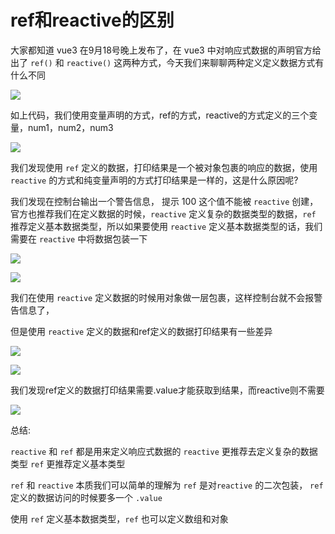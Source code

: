 # ref和reactive的区别

大家都知道 vue3 在9月18号晚上发布了，在 vue3 中对响应式数据的声明官方给出了 `ref()` 和 `reactive()` 这两种方式，今天我们来聊聊两种定义定义数据方式有什么不同

![](/images/20230830/pic_014.jpg)

如上代码，我们使用变量声明的方式，ref的方式，reactive的方式定义的三个变量，num1，num2，num3

![](/images/20230830/pic_015.png)

我们发现使用 `ref` 定义的数据，打印结果是一个被对象包裹的响应的数据，使用 `reactive` 的方式和纯变量声明的方式打印结果是一样的，这是什么原因呢?

我们发现在控制台输出一个警告信息， 提示 100 这个值不能被 `reactive` 创建，官方也推荐我们在定义数据的时候，`reactive` 定义复杂的数据类型的数据，`ref` 推荐定义基本数据类型，所以如果要使用 `reactive` 定义基本数据类型的话，我们需要在 `reactive` 中将数据包装一下

![](/images/20230830/pic_016.png)

![](/images/20230830/pic_017.png)

我们在使用 `reactive` 定义数据的时候用对象做一层包裹，这样控制台就不会报警告信息了，

但是使用 `reactive` 定义的数据和ref定义的数据打印结果有一些差异

![](/images/20230830/pic_018.png)

![](/images/20230830/pic_019.png)

我们发现ref定义的数据打印结果需要.value才能获取到结果，而reactive则不需要

![](/images/20230830/pic_020.png)

总结:

`reactive` 和 `ref` 都是用来定义响应式数据的 `reactive` 更推荐去定义复杂的数据类型 `ref` 更推荐定义基本类型

`ref` 和 `reactive` 本质我们可以简单的理解为 `ref` 是对`reactive` 的二次包装， `ref` 定义的数据访问的时候要多一个 `.value`

使用 `ref` 定义基本数据类型，`ref` 也可以定义数组和对象
